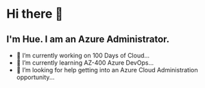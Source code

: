 # Hi there 👋
## I'm Hue. I am an Azure Administrator.
- 🔭 I’m currently working on 100 Days of Cloud...
- 🌱 I’m currently learning AZ-400 Azure DevOps...
- 🤔 I’m looking for help getting into an Azure Cloud Administration opportunity...
<!--
**huetruong/huetruong** is a ✨ _special_ ✨ repository because its `README.md` (this file) appears on your GitHub profile.

Here are some ideas to get you started:

- 🔭 I’m currently working on ...
- 🌱 I’m currently learning ...
- 👯 I’m looking to collaborate on ...
- 🤔 I’m looking for help with ...
- 💬 Ask me about ...
- 📫 How to reach me: ...
- 😄 Pronouns: ...
- ⚡ Fun fact: ...
-->
